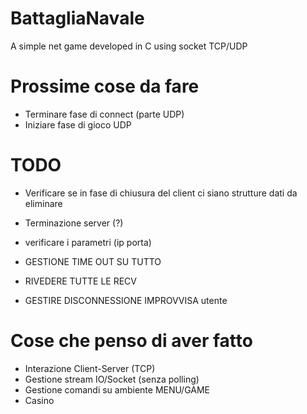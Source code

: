 # BattagliaNavale
A simple net game developed in C using socket TCP/UDP

# Prossime cose da fare
- Terminare fase di connect (parte UDP)
- Iniziare fase di gioco UDP

# TODO
- Verificare se in fase di chiusura del client ci siano strutture dati da eliminare
- Terminazione server (?)
- verificare i parametri (ip porta)

- GESTIONE TIME OUT SU TUTTO
- RIVEDERE TUTTE LE RECV
- GESTIRE DISCONNESSIONE IMPROVVISA utente

# Cose che penso di aver fatto
- Interazione Client-Server (TCP)
- Gestione stream IO/Socket (senza polling)
- Gestione comandi su ambiente MENU/GAME
- Casino
